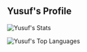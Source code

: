 <h2 align="left">Yusuf's Profile</h2>

<div align="">

![Yusuf's Stats](https://github-readme-stats.vercel.app/api?username=yusufbuyukbirer&theme=tokyonight&show_icons=true&hide_border=true&count_private=true)  

![Yusuf's Top Languages](https://github-readme-stats.vercel.app/api/top-langs/?username=yusufbuyukbirer&theme=tokyonight&show_icons=true&hide_border=true&layout=compact)

</div>
